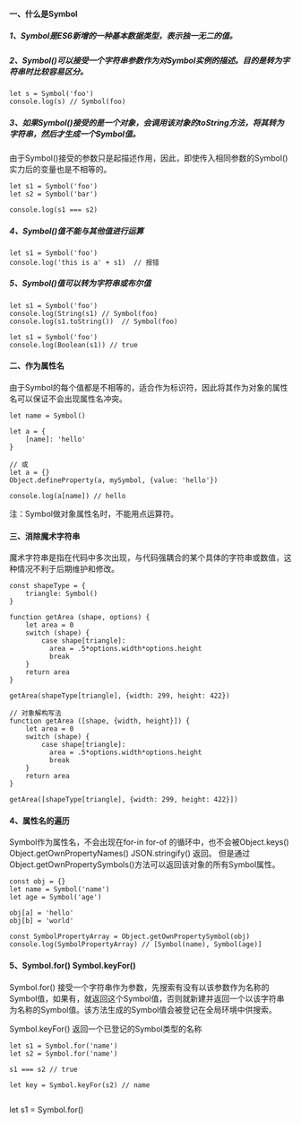 #### 一、什么是Symbol
##### 1、Symbol是ES6新增的一种基本数据类型，表示独一无二的值。

##### 2、Symbol()可以接受一个字符串参数作为对Symbol实例的描述。目的是转为字符串时比较容易区分。

```
let s = Symbol('foo')
console.log(s) // Symbol(foo)
```
##### 3、如果Symbol()接受的是一个对象，会调用该对象的toString方法，将其转为字符串，然后才生成一个Symbol值。

由于Symbol()接受的参数只是起描述作用，因此，即使传入相同参数的Symbol() 实力后的变量也是不相等的。

```
let s1 = Symbol('foo')
let s2 = Symbol('bar')

console.log(s1 === s2)
```

##### 4、Symbol()值不能与其他值进行运算

```
let s1 = Symbol('foo')
console.log('this is a' + s1)  // 报错
```
##### 5、Symbol()值可以转为字符串或布尔值

```
let s1 = Symbol('foo') 
console.log(String(s1) // Symbol(foo)
console.log(s1.toString())  // Symbol(foo)

let s1 = Symbol('foo')
console.log(Boolean(s1)) // true
```
#### 二、作为属性名
由于Symbol的每个值都是不相等的，适合作为标识符，因此将其作为对象的属性名可以保证不会出现属性名冲突。

```
let name = Symbol()

let a = {
    [name]: 'hello'
}

// 或
let a = {}
Object.defineProperty(a, mySymbol, {value: 'hello'})

console.log(a[name]) // hello
```

注：Symbol做对象属性名时，不能用点运算符。

#### 三、消除魔术字符串
魔术字符串是指在代码中多次出现，与代码强耦合的某个具体的字符串或数值，这种情况不利于后期维护和修改。


```
const shapeType = {
    triangle: Symbol()
}

function getArea (shape, options) {
    let area = 0
    switch (shape) {
        case shape[triangle]:
          area = .5*options.width*options.height
          break
    }
    return area
}

getArea(shapeType[triangle], {width: 299, height: 422})

// 对象解构写法
function getArea ([shape, {width, height}]) {
    let area = 0
    switch (shape) {
        case shape[triangle]:
          area = .5*options.width*options.height
          break
    }
    return area
}

getArea([shapeType[triangle], {width: 299, height: 422}])

```

#### 4、属性名的遍历
Symbol作为属性名，不会出现在for-in  for-of 的循环中，也不会被Object.keys()  Object.getOwnPropertyNames() JSON.stringify() 返回。 但是通过Object.getOwnPropertySymbols()方法可以返回该对象的所有Symbol属性。

```
const obj = {}
let name = Symbol('name')
let age = Symbol('age')

obj[a] = 'hello'
obj[b] = 'world'

const SymbolPropertyArray = Object.getOwnPropertySymbol(obj)
console.log(SymbolPropertyArray) // [Symbol(name), Symbol(age)]
```

#### 5、Symbol.for() Symbol.keyFor()
Symbol.for() 接受一个字符串作为参数，先搜索有没有以该参数作为名称的Symbol值，如果有，就返回这个Symbol值，否则就新建并返回一个以该字符串为名称的Symbol值。该方法生成的Symbol值会被登记在全局环境中供搜索。

Symbol.keyFor() 返回一个已登记的Symbol类型的名称


```
let s1 = Symbol.for('name')
let s2 = Symbol.for('name')

s1 === s2 // true

let key = Symbol.keyFor(s2) // name
```

```

```

let s1 = Symbol.for()

